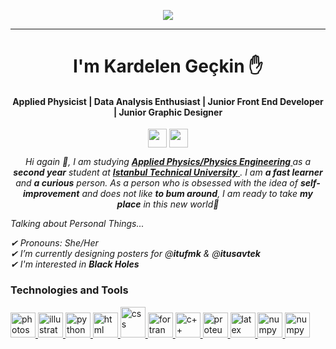 <p align="center">
  <img src="https://c.tenor.com/Z25t-Dm102AAAAAC/welcome.gif" />
</p>
<hr> </hr>
<h1 align="center" >I'm Kardelen Geçkin ✋</h1>

<h4 align="center" dir="auto">
  Applied Physicist | Data Analysis Enthusiast | Junior Front End Developer | Junior Graphic Designer
</h4>
<p align="center" dir="auto">
  <a href="https://www.linkedin.com/in/krgckn/" rel="nofollow">
    <img align="center" src="https://upload.wikimedia.org/wikipedia/commons/thumb/c/ca/LinkedIn_logo_initials.png/768px-LinkedIn_logo_initials.png" height="30" weight="40" style="max-width: 100%;"></a>
  <a href="mailto: kardelengeckin@gmail.com"><img align="center" src="https://upload.wikimedia.org/wikipedia/commons/thumb/7/7e/Gmail_icon_%282020%29.svg/512px-Gmail_icon_%282020%29.svg.png" height="30" width="30" style="max-width: 100%;"></a>
</p>

<p align="center" dir="auto"> 
  <em>
    Hi again 🖖, 
    I am studying 
    <a href="https://fizik.itu.edu.tr/en/home" rel="notfollow">
      <b> Applied Physics/Physics Engineering </b>
    </a>
    as a
    <b>second year</b> 
    student at
    <a href="https://www.itu.edu.tr/en/homepage" rel="notfollow">
      <b>Istanbul Technical University</b>
    </a>.
    I am <b>a fast learner</b> and <b>a curious</b> person. As a person who is obsessed with the idea of <b>self-improvement</b> and does not like <b>to bum around</b>, I am ready to take <b>my place</b> in this new world💪
  </em>
 </p>
 
 <p dir="auto">
  <em>Talking about Personal Things...</em>
 </p>
 <p dir="auto">
  <em>
    ✔ Pronouns: She/Her
    <br>
    ✔ I’m currently designing posters for @<b>itufmk</b> & @<b>itusavtek</b>
    <br>
    ✔ I'm interested in <b>Black Holes</b>
  </em> 
 </p>
 
 <h3> Technologies and Tools</h3>
 <p align="left" dir="auto"> 
    <a href="https://www.adobe.com/tr/products/photoshop.html" rel="notfollow">
      <img src="https://upload.wikimedia.org/wikipedia/commons/9/92/Adobe_Photoshop_CS6_icon.svg" alt="photoshop" width="40" height="40" style="max-width: 100%;">
    </a>
    <a href="https://www.adobe.com/tr/products/illustrator.html" rel="notfollow">
      <img src="https://upload.wikimedia.org/wikipedia/commons/f/fb/Adobe_Illustrator_CC_icon.svg" alt="illustrator" width="40" height="40" style="max-width: 100%;">
    </a>
    <a href="https://www.python.org/" rel="notfollow">
      <img src="https://upload.wikimedia.org/wikipedia/commons/c/c3/Python-logo-notext.svg" alt="python" width="40" height="40" style="max-width: 100%;">
    </a>
    <a href="https://www.w3schools.com/html/" rel="notfollow">
      <img src="https://upload.wikimedia.org/wikipedia/commons/8/82/Devicon-html5-plain.svg" alt="html" width="40" height="40" style="max-width: 100%;">
    </a>
    <a href="https://www.w3.org/TR/CSS/#css" rel="notfollow">
      <img src="https://upload.wikimedia.org/wikipedia/commons/d/d5/CSS3_logo_and_wordmark.svg" alt="css" width="40" height="49" style="max-width: 100%;">
    </a>
    <a href="https://fortran-lang.org/" rel="notfollow">
      <img src="https://upload.wikimedia.org/wikipedia/commons/b/b8/Fortran_logo.svg" alt="fortran" width="40" height="40" style="max-width: 100%;">
    </a>
    <a href="https://isocpp.org/" rel="notfollow">
      <img src="https://upload.wikimedia.org/wikipedia/commons/1/18/ISO_C%2B%2B_Logo.svg" alt="c++" width="40" height="40" style="max-width: 100%;">
    </a>
    <a href="https://www.labcenter.com/" rel="notfollow">
      <img src="https://upload.wikimedia.org/wikipedia/en/5/5a/Proteus_Design_Suite_Atom_Logo.png" alt="proteus++" width="40" height="40" style="max-width: 100%;">
    </a> 
    <a href="https://www.latex-project.org/" rel="notfollow">
      <img src="https://upload.wikimedia.org/wikipedia/commons/9/92/LaTeX_logo.svg" alt="latex" width="40" height="40" style="max-width: 100%;">
    </a>
     <a href="https://numpy.org/" rel="notfollow">
      <img src="https://upload.wikimedia.org/wikipedia/commons/3/31/NumPy_logo_2020.svg" alt="numpy" width="40" height="40" style="max-width: 100%;">
    </a>
    </a>
     <a href="https://www.mathworks.com/products/matlab.html" rel="notfollow">
      <img src="https://upload.wikimedia.org/wikipedia/commons/2/21/Matlab_Logo.png" alt="numpy" width="40" height="40" style="max-width: 100%;">
    </a>    
                                                                                                                                             
  </p>                                                                                                                                         
 
